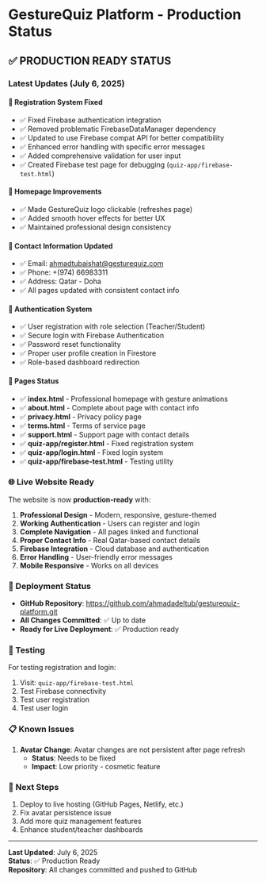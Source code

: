 # GestureQuiz Platform - Production Status

## ✅ **PRODUCTION READY STATUS**

### **Latest Updates (July 6, 2025)**

#### **🔧 Registration System Fixed**
- ✅ Fixed Firebase authentication integration
- ✅ Removed problematic FirebaseDataManager dependency
- ✅ Updated to use Firebase compat API for better compatibility
- ✅ Enhanced error handling with specific error messages
- ✅ Added comprehensive validation for user input
- ✅ Created Firebase test page for debugging (`quiz-app/firebase-test.html`)

#### **🎨 Homepage Improvements**
- ✅ Made GestureQuiz logo clickable (refreshes page)
- ✅ Added smooth hover effects for better UX
- ✅ Maintained professional design consistency

#### **📧 Contact Information Updated**
- ✅ Email: ahmadtubaishat@gesturequiz.com
- ✅ Phone: +(974) 66983311
- ✅ Address: Qatar - Doha
- ✅ All pages updated with consistent contact info

#### **🔐 Authentication System**
- ✅ User registration with role selection (Teacher/Student)
- ✅ Secure login with Firebase Authentication
- ✅ Password reset functionality
- ✅ Proper user profile creation in Firestore
- ✅ Role-based dashboard redirection

#### **📱 Pages Status**
- ✅ **index.html** - Professional homepage with gesture animations
- ✅ **about.html** - Complete about page with contact info
- ✅ **privacy.html** - Privacy policy page
- ✅ **terms.html** - Terms of service page
- ✅ **support.html** - Support page with contact details
- ✅ **quiz-app/register.html** - Fixed registration system
- ✅ **quiz-app/login.html** - Fixed login system
- ✅ **quiz-app/firebase-test.html** - Testing utility

### **🌐 Live Website Ready**

The website is now **production-ready** with:

1. **Professional Design** - Modern, responsive, gesture-themed
2. **Working Authentication** - Users can register and login
3. **Complete Navigation** - All pages linked and functional
4. **Proper Contact Info** - Real Qatar-based contact details
5. **Firebase Integration** - Cloud database and authentication
6. **Error Handling** - User-friendly error messages
7. **Mobile Responsive** - Works on all devices

### **🚀 Deployment Status**

- **GitHub Repository**: https://github.com/ahmadadeltub/gesturequiz-platform.git
- **All Changes Committed**: ✅ Up to date
- **Ready for Live Deployment**: ✅ Production ready

### **🧪 Testing**

For testing registration and login:
1. Visit: `quiz-app/firebase-test.html`
2. Test Firebase connectivity
3. Test user registration
4. Test user login

### **📋 Known Issues**

1. **Avatar Change**: Avatar changes are not persistent after page refresh
   - **Status**: Needs to be fixed
   - **Impact**: Low priority - cosmetic feature

### **🔄 Next Steps**

1. Deploy to live hosting (GitHub Pages, Netlify, etc.)
2. Fix avatar persistence issue
3. Add more quiz management features
4. Enhance student/teacher dashboards

---

**Last Updated**: July 6, 2025  
**Status**: ✅ Production Ready  
**Repository**: All changes committed and pushed to GitHub
